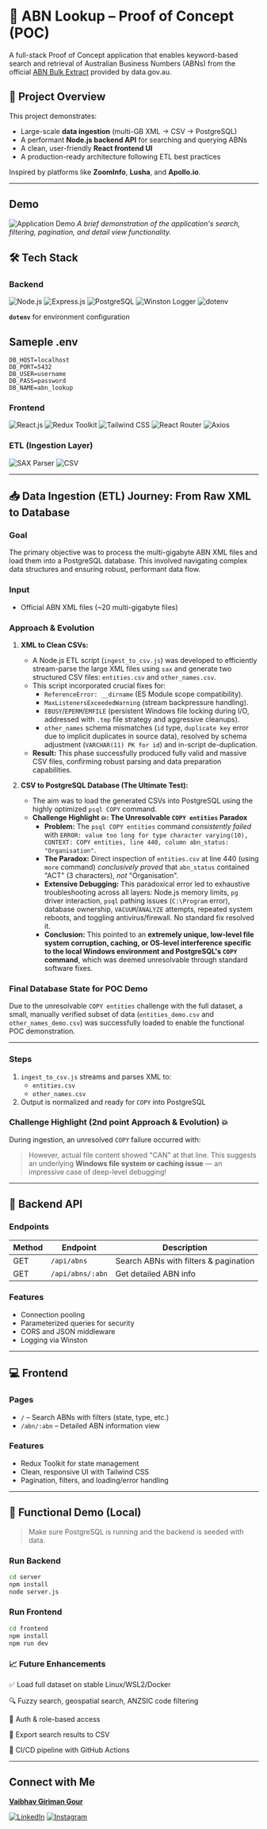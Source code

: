 # 🧾 ABN Lookup – Proof of Concept (POC)

A full-stack Proof of Concept application that enables keyword-based search and retrieval of Australian Business Numbers (ABNs) from the official [ABN Bulk Extract](https://data.gov.au/dataset/ds-dga-5c95e8fb-37dd-4d82-b501-9ef6cfbfa19b/details) provided by data.gov.au.

## 🚀 Project Overview

This project demonstrates:
- Large-scale **data ingestion** (multi-GB XML → CSV → PostgreSQL)
- A performant **Node.js backend API** for searching and querying ABNs
- A clean, user-friendly **React frontend UI**
- A production-ready architecture following ETL best practices

Inspired by platforms like **ZoomInfo**, **Lusha**, and **Apollo.io**.

---

## Demo

![Application Demo](frontend/public/ABN_LookUP_POC.gif)  *A brief demonstration of the application's search, filtering, pagination, and detail view functionality.*

## 🛠️ Tech Stack

### Backend
<p>
  <img src="https://img.shields.io/badge/Node.js-v18+-green?style=for-the-badge&logo=node.js&logoColor=white" alt="Node.js"/>
   
  <img src="https://img.shields.io/badge/Express.js-Backend-black?style=for-the-badge&logo=express&logoColor=white" alt="Express.js"/>
  
  <img src="https://img.shields.io/badge/PostgreSQL-Relational%20DB-blue?style=for-the-badge&logo=postgresql&logoColor=white" alt="PostgreSQL"/>
  
  <img src="https://img.shields.io/badge/Winston-Logger-informational?style=for-the-badge&logo=winston&logoColor=white" alt="Winston Logger"/>
  
  <img src="https://img.shields.io/badge/dotenv-Environment%20Config-success?style=for-the-badge&logo=dotenv&logoColor=white" alt="dotenv"/>
</p>

**`dotenv`** for environment configuration
## Sameple .env
```
DB_HOST=localhost
DB_PORT=5432
DB_USER=username
DB_PASS=password
DB_NAME=abn_lookup
```

### Frontend
<p>
  <img src="https://img.shields.io/badge/React-blue?style=for-the-badge&logo=react&logoColor=white" alt="React.js"/>
   
  <img src="https://img.shields.io/badge/Redux%20Toolkit-State%20Management-purple?style=for-the-badge&logo=redux&logoColor=white" alt="Redux Toolkit"/>
  
  <img src="https://img.shields.io/badge/Tailwind_CSS-Utility--First_CSS-0ea5e9?style=for-the-badge&logo=tailwindcss&logoColor=white" alt="Tailwind CSS"/>
  
  <img src="https://img.shields.io/badge/React%20Router-Routing-red?style=for-the-badge&logo=reactrouter&logoColor=white" alt="React Router"/>
  
  <img src="https://img.shields.io/badge/Axios-HTTP%20Client-ffb703?style=for-the-badge&logo=axios&logoColor=black" alt="Axios"/>
</p>


### ETL (Ingestion Layer)
<p>
  <img src="https://img.shields.io/badge/SAX-Streaming%20XML%20Parser-brightgreen?style=for-the-badge" alt="SAX Parser"/>
   <img src="https://img.shields.io/badge/CSV-Intermediate%20Format-lightgrey?style=for-the-badge&logo=csv&logoColor=black" alt="CSV"/>
</p>
 

---

## 📥 Data Ingestion (ETL) Journey: From Raw XML to Database

### Goal
The primary objective was to process the multi-gigabyte ABN XML files and load them into a PostgreSQL database. This involved navigating complex data structures and ensuring robust, performant data flow.

### Input
- Official ABN XML files (~20 multi-gigabyte files)

### Approach & Evolution
1.  **XML to Clean CSVs:**
    * A Node.js ETL script (`ingest_to_csv.js`) was developed to efficiently stream-parse the large XML files using `sax` and generate two structured CSV files: `entities.csv` and `other_names.csv`.
    * This script incorporated crucial fixes for:
        * `ReferenceError: __dirname` (ES Module scope compatibility).
        * `MaxListenersExceededWarning` (stream backpressure handling).
        * `EBUSY`/`EPERM`/`EMFILE` (persistent Windows file locking during I/O, addressed with `.tmp` file strategy and aggressive cleanups).
        * `other_names` schema mismatches (`id` type, `duplicate key` error due to implicit duplicates in source data), resolved by schema adjustment (`VARCHAR(11) PK for id`) and in-script de-duplication.
    * **Result:** This phase successfully produced fully valid and massive CSV files, confirming robust parsing and data preparation capabilities.

2.  **CSV to PostgreSQL Database (The Ultimate Test):**
    * The aim was to load the generated CSVs into PostgreSQL using the highly optimized `psql COPY` command.
    * **Challenge Highlight 💥: The Unresolvable `COPY entities` Paradox**
        * **Problem:** The `psql COPY entities` command *consistently failed* with `ERROR: value too long for type character varying(10), CONTEXT: COPY entities, line 440, column abn_status: "Organisation"`.
        * **The Paradox:** Direct inspection of `entities.csv` at line 440 (using `more` command) *conclusively proved* that `abn_status` contained "ACT" (3 characters), *not* "Organisation".
        * **Extensive Debugging:** This paradoxical error led to exhaustive troubleshooting across all layers: Node.js memory limits, `pg` driver interaction, `psql` pathing issues (`C:\Program` error), database ownership, `VACUUM`/`ANALYZE` attempts, repeated system reboots, and toggling antivirus/firewall. No standard fix resolved it.
        * **Conclusion:** This pointed to an **extremely unique, low-level file system corruption, caching, or OS-level interference specific to the local Windows environment and PostgreSQL's `COPY` command**, which was deemed unresolvable through standard software fixes.

### Final Database State for POC Demo
Due to the unresolvable `COPY entities` challenge with the full dataset, a small, manually verified subset of data (`entities_demo.csv` and `other_names_demo.csv`) was successfully loaded to enable the functional POC demonstration.

---

### Steps
1. `ingest_to_csv.js` streams and parses XML to:
   - `entities.csv`
   - `other_names.csv`
2. Output is normalized and ready for `COPY` into PostgreSQL

### Challenge Highlight (2nd point Approach & Evolution) 💥
During ingestion, an unresolved `COPY` failure occurred with:

> However, actual file content showed "CAN" at that line. This suggests an underlying **Windows file system or caching issue** — an impressive case of deep-level debugging!

---

## 🔌 Backend API

### Endpoints
| Method | Endpoint             | Description                       |
|--------|----------------------|-----------------------------------|
| GET    | `/api/abns`          | Search ABNs with filters & pagination |
| GET    | `/api/abns/:abn`     | Get detailed ABN info             |

### Features
- Connection pooling
- Parameterized queries for security
- CORS and JSON middleware
- Logging via Winston

---

## 💻 Frontend

### Pages
- `/` – Search ABNs with filters (state, type, etc.)
- `/abn/:abn` – Detailed ABN information view

### Features
- Redux Toolkit for state management
- Clean, responsive UI with Tailwind CSS
- Pagination, filters, and loading/error handling

---

## 🎯 Functional Demo (Local)

> Make sure PostgreSQL is running and the backend is seeded with data.

### Run Backend
```bash
cd server
npm install
node server.js
```
### Run Frontend
```bash
cd frontend
npm install
npm run dev
```
### 📈 Future Enhancements
✅ Load full dataset on stable Linux/WSL2/Docker

🔍 Fuzzy search, geospatial search, ANZSIC code filtering

🔐 Auth & role-based access

🧾 Export search results to CSV

🚀 CI/CD pipeline with GitHub Actions

---

## Connect with Me

**[Vaibhav Giriman Gour](https://vaibhav-portfolio-jet.vercel.app/)**

[![LinkedIn](https://img.shields.io/badge/LinkedIn-0077B5?style=for-the-badge&logo=linkedin&logoColor=white)](www.linkedin.com/in/vaibhav-giriman-gour-frontend-developer)
[![Instagram](https://img.shields.io/badge/Instagram-E4405F?style=for-the-badge&logo=instagram&logoColor=white)](https://www.instagram.com/vaibhav_giriman_gour/)
